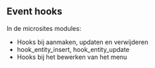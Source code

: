 ## Event hooks

In de microsites modules:

- Hooks bij aanmaken, updaten en verwijderen
- hook_entity_insert, hook_entity_update
- Hooks bij het bewerken van het menu